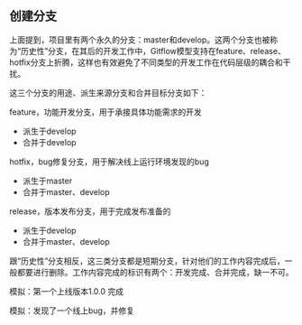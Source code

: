 ## 创建分支

上面提到，项目里有两个永久的分支：master和develop。这两个分支也被称为“历史性”分支，在其后的开发工作中，Gitflow模型支持在feature、release、hotfix分支上折腾，这样也有效避免了不同类型的开发工作在代码层级的耦合和干扰。

这三个分支的用途、派生来源分支和合并目标分支如下：

feature，功能开发分支，用于承接具体功能需求的开发

- 派生于develop
- 合并于develop

hotfix，bug修复分支，用于解决线上运行环境发现的bug

- 派生于master
- 合并于master、develop

release，版本发布分支，用于完成发布准备的

- 派生于develop
- 合并于master、develop

跟“历史性”分支相反，这三类分支都是短期分支，针对他们的工作内容完成后，一般都要进行删除。工作内容完成的标识有两个：开发完成、合并完成，缺一不可。

模拟：第一个上线版本1.0.0 完成

模拟：发现了一个线上bug，并修复
